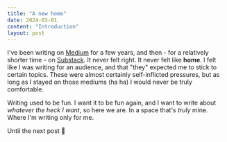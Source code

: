 ```yaml
---
title: "A new home"
date: 2024-03-01
content: "Introduction"
layout: post
---
```


I've been writing on [Medium](https://medium.com/@siddharth.shankar) for a few years, and then - for a relatively shorter time - on [Substack](https://substack.com/@sidshankar). It never felt right. It never felt like **home**. I felt like I was writing for an audience, and that "they" expected me to stick to certain topics. These were almost certainly self-inflicted pressures, but as long as I stayed on those mediums (ha ha) I would never be truly comfortable. 

Writing used to be fun. I want it to be fun again, and I want to write about _whatever the heck I want_, so here we are. In a space that's _truly_ mine. Where I'm writing only for me. 

Until the next post 👋
